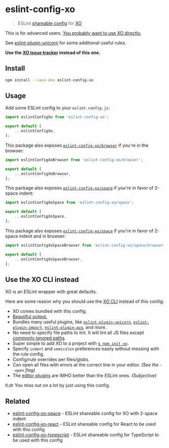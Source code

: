# eslint-config-xo

> ESLint [shareable config](https://eslint.org/docs/developer-guide/shareable-configs.html) for [XO](https://github.com/xojs/xo)

This is for advanced users. [You probably want to use XO directly.](#use-the-xo-cli-instead)

See [eslint-plugin-unicorn](https://github.com/sindresorhus/eslint-plugin-unicorn) for some additional useful rules.

**Use the [XO issue tracker](https://github.com/xojs/xo/issues) instead of this one.**

## Install

```sh
npm install --save-dev eslint-config-xo
```

## Usage

Add some ESLint config to your `eslint.config.js`:

```js
import eslintConfigXo from 'eslint-config-xo';

export default [
	...eslintConfigXo,
];
```

This package also exposes [`eslint-config-xo/browser`](browser.js) if you're in the browser:

```js
import eslintConfigXoBrowser from 'eslint-config-xo/browser';

export default [
	...eslintConfigXoBrowser,
];
```

This package also exposes [`eslint-config-xo/space`](space.js) if you're in favor of 2-space indent:

```js
import eslintConfigXoSpace from 'eslint-config-xo/space';

export default [
	...eslintConfigXoSpace,
];
```

This package also exposes [`eslint-config-xo/space`](space-browser.js) if you're in favor of 2-space indent and in browser:

```js
import eslintConfigXoSpaceBrowser from 'eslint-config-xo/space/browser';

export default [
	...eslintConfigXoSpaceBrowser,
];
```

## Use the XO CLI instead

XO is an ESLint wrapper with great defaults.

Here are some reason why you should use the [XO CLI](https://github.com/xojs/xo) instead of this config:

- XO comes bundled with this config.
- [Beautiful output.](https://github.com/sindresorhus/eslint-formatter-pretty)
- Bundles many useful plugins, like [`eslint-plugin-unicorn`](https://github.com/sindresorhus/eslint-plugin-unicorn), [`eslint-plugin-import`](https://github.com/benmosher/eslint-plugin-import), [`eslint-plugin-ava`](https://github.com/avajs/eslint-plugin-ava), and more.
- No need to specify file paths to lint. It will lint all JS files except [commonly ignored paths](https://github.com/xojs/xo#ignores).
- Super simple to add XO to a project with [`$ npm init xo`](https://github.com/xojs/create-xo).
- Specify `indent` and `semicolon` preferences easily without messing with the rule config.
- Config/rule overrides per files/globs.
- Can open all files with errors at the correct line in your editor. *(See the `--open` flag)*
- The [editor plugins](https://github.com/xojs/xo#editor-plugins) are IMHO better than the ESLint ones. *(Subjective)*

tl;dr You miss out on a lot by just using this config.

## Related

- [eslint-config-xo-space](https://github.com/xojs/eslint-config-xo-space) - ESLint shareable config for XO with 2-space indent
- [eslint-config-xo-react](https://github.com/xojs/eslint-config-xo-react) - ESLint shareable config for React to be used with this config
- [eslint-config-xo-typescript](https://github.com/xojs/eslint-config-xo-typescript) - ESLint shareable config for TypeScript to be used with this config
